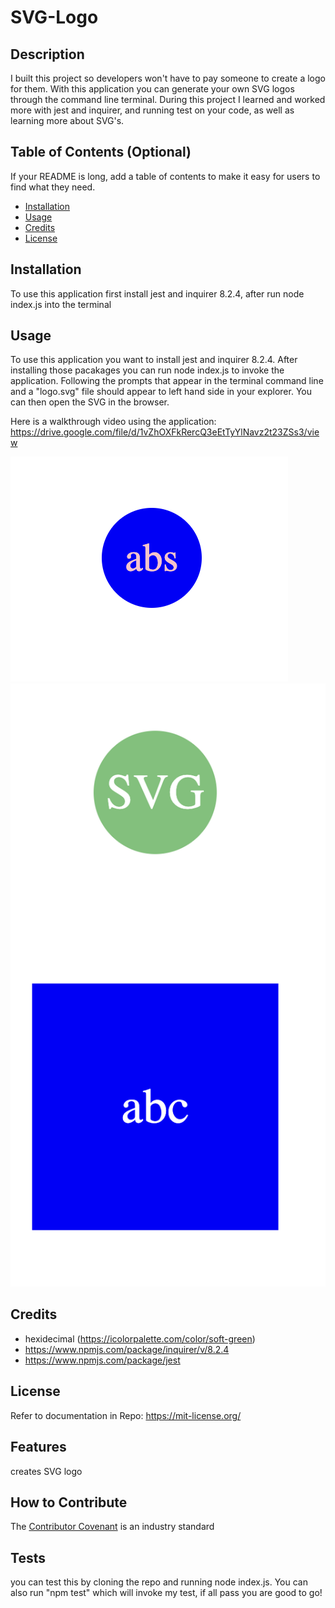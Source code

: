 # SVG-Logo

## Description

I built this project so developers won't have to pay someone to create a logo for them. With this application you can generate your own SVG logos through the command line terminal. During this project I learned and worked more with jest and inquirer, and running test on your code, as well as learning more about SVG's.


## Table of Contents (Optional)

If your README is long, add a table of contents to make it easy for users to find what they need.

- [Installation](#installation)
- [Usage](#usage)
- [Credits](#credits)
- [License](#license)

## Installation

To use this application first install jest and inquirer 8.2.4, after run node index.js into the terminal

## Usage

To use this application you want to install jest and inquirer 8.2.4. After installing those pacakages you can run node index.js to invoke the application. Following the prompts that appear in the terminal command line and a "logo.svg" file should appear to left hand side in your explorer. You can then open the SVG in the browser.

Here is a walkthrough video using the application: 
https://drive.google.com/file/d/1vZhOXFkRercQ3eEtTyYlNavz2t23ZSs3/view

![alt text](./images/svg.png)
![alt text](./images/svg2.png)

## Credits

- hexidecimal (https://icolorpalette.com/color/soft-green)
- https://www.npmjs.com/package/inquirer/v/8.2.4
- https://www.npmjs.com/package/jest

## License

Refer to documentation in Repo: https://mit-license.org/

## Features

creates SVG logo

## How to Contribute

The [Contributor Covenant](https://www.contributor-covenant.org/) is an industry standard

## Tests

you can test this by cloning the repo and running node index.js. You can also run "npm test" which will invoke my test, if all pass you are good to go!

